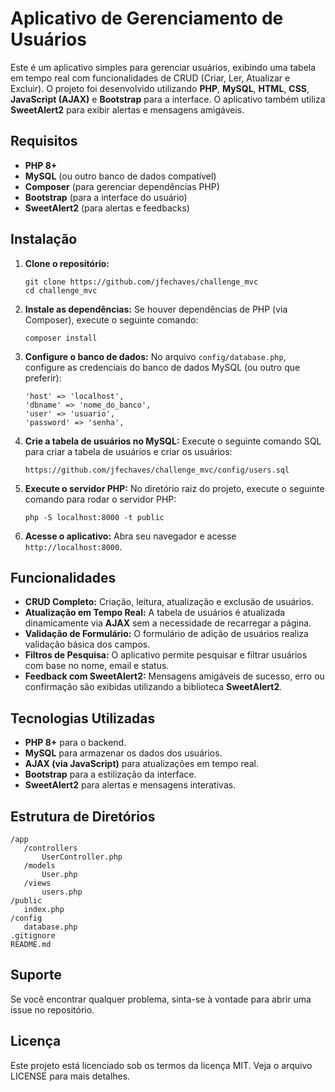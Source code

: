 
# Aplicativo de Gerenciamento de Usuários

Este é um aplicativo simples para gerenciar usuários, exibindo uma tabela em tempo real com funcionalidades de CRUD (Criar, Ler, Atualizar e Excluir). O projeto foi desenvolvido utilizando **PHP**, **MySQL**, **HTML**, **CSS**, **JavaScript (AJAX)** e **Bootstrap** para a interface. O aplicativo também utiliza **SweetAlert2** para exibir alertas e mensagens amigáveis.

## Requisitos

- **PHP 8+**
- **MySQL** (ou outro banco de dados compatível)
- **Composer** (para gerenciar dependências PHP)
- **Bootstrap** (para a interface do usuário)
- **SweetAlert2** (para alertas e feedbacks)

## Instalação

1. **Clone o repositório:**
   ```
   git clone https://github.com/jfechaves/challenge_mvc
   cd challenge_mvc
   ```

2. **Instale as dependências:**
   Se houver dependências de PHP (via Composer), execute o seguinte comando:
   ```
   composer install
   ```

3. **Configure o banco de dados:**
   No arquivo `config/database.php`, configure as credenciais do banco de dados MySQL (ou outro que preferir):
   ```
   'host' => 'localhost',
   'dbname' => 'nome_do_banco',
   'user' => 'usuario',
   'password' => 'senha',
   ```

4. **Crie a tabela de usuários no MySQL:**
   Execute o seguinte comando SQL para criar a tabela de usuários e criar os usuários:
   ```
   https://github.com/jfechaves/challenge_mvc/config/users.sql
   ```

5. **Execute o servidor PHP:**
   No diretório raiz do projeto, execute o seguinte comando para rodar o servidor PHP:
   ```
   php -S localhost:8000 -t public
   ```

6. **Acesse o aplicativo:**
   Abra seu navegador e acesse `http://localhost:8000`.

## Funcionalidades

- **CRUD Completo:** Criação, leitura, atualização e exclusão de usuários.
- **Atualização em Tempo Real:** A tabela de usuários é atualizada dinamicamente via **AJAX** sem a necessidade de recarregar a página.
- **Validação de Formulário:** O formulário de adição de usuários realiza validação básica dos campos.
- **Filtros de Pesquisa:** O aplicativo permite pesquisar e filtrar usuários com base no nome, email e status.
- **Feedback com SweetAlert2:** Mensagens amigáveis de sucesso, erro ou confirmação são exibidas utilizando a biblioteca **SweetAlert2**.

## Tecnologias Utilizadas

- **PHP 8+** para o backend.
- **MySQL** para armazenar os dados dos usuários.
- **AJAX (via JavaScript)** para atualizações em tempo real.
- **Bootstrap** para a estilização da interface.
- **SweetAlert2** para alertas e mensagens interativas.

## Estrutura de Diretórios

```
/app
   /controllers
       UserController.php
   /models
       User.php
   /views
       users.php
/public
   index.php
/config
   database.php
.gitignore
README.md
```

## Suporte

Se você encontrar qualquer problema, sinta-se à vontade para abrir uma issue no repositório.

## Licença

Este projeto está licenciado sob os termos da licença MIT. Veja o arquivo LICENSE para mais detalhes.
